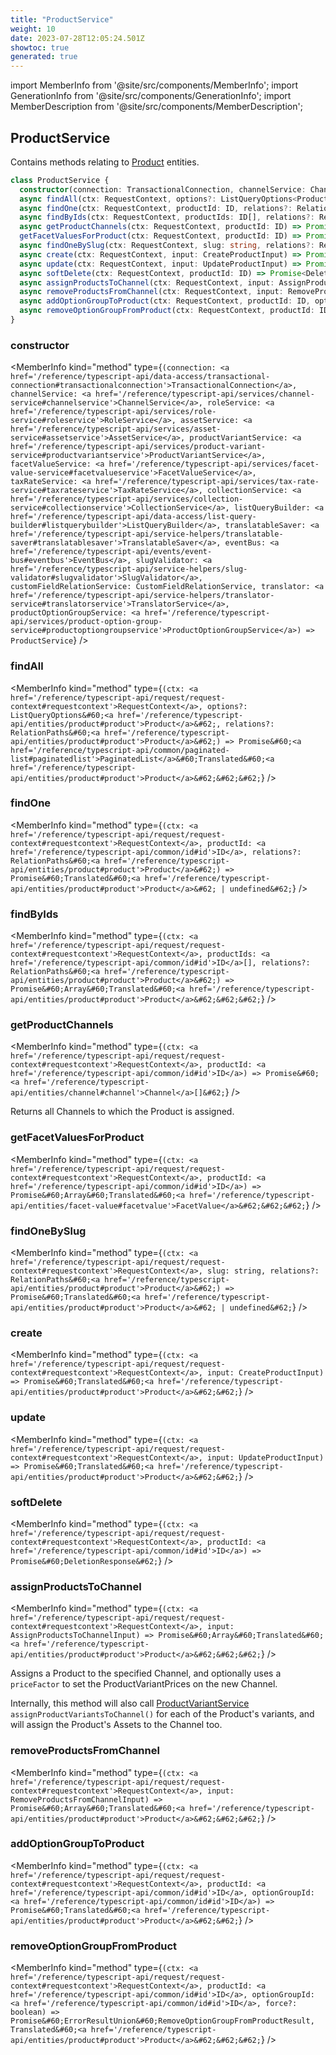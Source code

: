 ```yaml
---
title: "ProductService"
weight: 10
date: 2023-07-28T12:05:24.501Z
showtoc: true
generated: true
---
```

<!-- This file was generated from the Vendure source. Do not modify. Instead, re-run the "docs:build" script -->
import MemberInfo from '@site/src/components/MemberInfo';
import GenerationInfo from '@site/src/components/GenerationInfo';
import MemberDescription from '@site/src/components/MemberDescription';


## ProductService

<GenerationInfo sourceFile="packages/core/src/service/services/product.service.ts" sourceLine="57" packageName="@vendure/core" />

Contains methods relating to <a href='/reference/typescript-api/entities/product#product'>Product</a> entities.

```ts title="Signature"
class ProductService {
  constructor(connection: TransactionalConnection, channelService: ChannelService, roleService: RoleService, assetService: AssetService, productVariantService: ProductVariantService, facetValueService: FacetValueService, taxRateService: TaxRateService, collectionService: CollectionService, listQueryBuilder: ListQueryBuilder, translatableSaver: TranslatableSaver, eventBus: EventBus, slugValidator: SlugValidator, customFieldRelationService: CustomFieldRelationService, translator: TranslatorService, productOptionGroupService: ProductOptionGroupService)
  async findAll(ctx: RequestContext, options?: ListQueryOptions<Product>, relations?: RelationPaths<Product>) => Promise<PaginatedList<Translated<Product>>>;
  async findOne(ctx: RequestContext, productId: ID, relations?: RelationPaths<Product>) => Promise<Translated<Product> | undefined>;
  async findByIds(ctx: RequestContext, productIds: ID[], relations?: RelationPaths<Product>) => Promise<Array<Translated<Product>>>;
  async getProductChannels(ctx: RequestContext, productId: ID) => Promise<Channel[]>;
  getFacetValuesForProduct(ctx: RequestContext, productId: ID) => Promise<Array<Translated<FacetValue>>>;
  async findOneBySlug(ctx: RequestContext, slug: string, relations?: RelationPaths<Product>) => Promise<Translated<Product> | undefined>;
  async create(ctx: RequestContext, input: CreateProductInput) => Promise<Translated<Product>>;
  async update(ctx: RequestContext, input: UpdateProductInput) => Promise<Translated<Product>>;
  async softDelete(ctx: RequestContext, productId: ID) => Promise<DeletionResponse>;
  async assignProductsToChannel(ctx: RequestContext, input: AssignProductsToChannelInput) => Promise<Array<Translated<Product>>>;
  async removeProductsFromChannel(ctx: RequestContext, input: RemoveProductsFromChannelInput) => Promise<Array<Translated<Product>>>;
  async addOptionGroupToProduct(ctx: RequestContext, productId: ID, optionGroupId: ID) => Promise<Translated<Product>>;
  async removeOptionGroupFromProduct(ctx: RequestContext, productId: ID, optionGroupId: ID, force?: boolean) => Promise<ErrorResultUnion<RemoveOptionGroupFromProductResult, Translated<Product>>>;
}
```

<div className="members-wrapper">

### constructor

<MemberInfo kind="method" type={`(connection: <a href='/reference/typescript-api/data-access/transactional-connection#transactionalconnection'>TransactionalConnection</a>, channelService: <a href='/reference/typescript-api/services/channel-service#channelservice'>ChannelService</a>, roleService: <a href='/reference/typescript-api/services/role-service#roleservice'>RoleService</a>, assetService: <a href='/reference/typescript-api/services/asset-service#assetservice'>AssetService</a>, productVariantService: <a href='/reference/typescript-api/services/product-variant-service#productvariantservice'>ProductVariantService</a>, facetValueService: <a href='/reference/typescript-api/services/facet-value-service#facetvalueservice'>FacetValueService</a>, taxRateService: <a href='/reference/typescript-api/services/tax-rate-service#taxrateservice'>TaxRateService</a>, collectionService: <a href='/reference/typescript-api/services/collection-service#collectionservice'>CollectionService</a>, listQueryBuilder: <a href='/reference/typescript-api/data-access/list-query-builder#listquerybuilder'>ListQueryBuilder</a>, translatableSaver: <a href='/reference/typescript-api/service-helpers/translatable-saver#translatablesaver'>TranslatableSaver</a>, eventBus: <a href='/reference/typescript-api/events/event-bus#eventbus'>EventBus</a>, slugValidator: <a href='/reference/typescript-api/service-helpers/slug-validator#slugvalidator'>SlugValidator</a>, customFieldRelationService: CustomFieldRelationService, translator: <a href='/reference/typescript-api/service-helpers/translator-service#translatorservice'>TranslatorService</a>, productOptionGroupService: <a href='/reference/typescript-api/services/product-option-group-service#productoptiongroupservice'>ProductOptionGroupService</a>) => ProductService`}   />


### findAll

<MemberInfo kind="method" type={`(ctx: <a href='/reference/typescript-api/request/request-context#requestcontext'>RequestContext</a>, options?: ListQueryOptions&#60;<a href='/reference/typescript-api/entities/product#product'>Product</a>&#62;, relations?: RelationPaths&#60;<a href='/reference/typescript-api/entities/product#product'>Product</a>&#62;) => Promise&#60;<a href='/reference/typescript-api/common/paginated-list#paginatedlist'>PaginatedList</a>&#60;Translated&#60;<a href='/reference/typescript-api/entities/product#product'>Product</a>&#62;&#62;&#62;`}   />


### findOne

<MemberInfo kind="method" type={`(ctx: <a href='/reference/typescript-api/request/request-context#requestcontext'>RequestContext</a>, productId: <a href='/reference/typescript-api/common/id#id'>ID</a>, relations?: RelationPaths&#60;<a href='/reference/typescript-api/entities/product#product'>Product</a>&#62;) => Promise&#60;Translated&#60;<a href='/reference/typescript-api/entities/product#product'>Product</a>&#62; | undefined&#62;`}   />


### findByIds

<MemberInfo kind="method" type={`(ctx: <a href='/reference/typescript-api/request/request-context#requestcontext'>RequestContext</a>, productIds: <a href='/reference/typescript-api/common/id#id'>ID</a>[], relations?: RelationPaths&#60;<a href='/reference/typescript-api/entities/product#product'>Product</a>&#62;) => Promise&#60;Array&#60;Translated&#60;<a href='/reference/typescript-api/entities/product#product'>Product</a>&#62;&#62;&#62;`}   />


### getProductChannels

<MemberInfo kind="method" type={`(ctx: <a href='/reference/typescript-api/request/request-context#requestcontext'>RequestContext</a>, productId: <a href='/reference/typescript-api/common/id#id'>ID</a>) => Promise&#60;<a href='/reference/typescript-api/entities/channel#channel'>Channel</a>[]&#62;`}   />

Returns all Channels to which the Product is assigned.
### getFacetValuesForProduct

<MemberInfo kind="method" type={`(ctx: <a href='/reference/typescript-api/request/request-context#requestcontext'>RequestContext</a>, productId: <a href='/reference/typescript-api/common/id#id'>ID</a>) => Promise&#60;Array&#60;Translated&#60;<a href='/reference/typescript-api/entities/facet-value#facetvalue'>FacetValue</a>&#62;&#62;&#62;`}   />


### findOneBySlug

<MemberInfo kind="method" type={`(ctx: <a href='/reference/typescript-api/request/request-context#requestcontext'>RequestContext</a>, slug: string, relations?: RelationPaths&#60;<a href='/reference/typescript-api/entities/product#product'>Product</a>&#62;) => Promise&#60;Translated&#60;<a href='/reference/typescript-api/entities/product#product'>Product</a>&#62; | undefined&#62;`}   />


### create

<MemberInfo kind="method" type={`(ctx: <a href='/reference/typescript-api/request/request-context#requestcontext'>RequestContext</a>, input: CreateProductInput) => Promise&#60;Translated&#60;<a href='/reference/typescript-api/entities/product#product'>Product</a>&#62;&#62;`}   />


### update

<MemberInfo kind="method" type={`(ctx: <a href='/reference/typescript-api/request/request-context#requestcontext'>RequestContext</a>, input: UpdateProductInput) => Promise&#60;Translated&#60;<a href='/reference/typescript-api/entities/product#product'>Product</a>&#62;&#62;`}   />


### softDelete

<MemberInfo kind="method" type={`(ctx: <a href='/reference/typescript-api/request/request-context#requestcontext'>RequestContext</a>, productId: <a href='/reference/typescript-api/common/id#id'>ID</a>) => Promise&#60;DeletionResponse&#62;`}   />


### assignProductsToChannel

<MemberInfo kind="method" type={`(ctx: <a href='/reference/typescript-api/request/request-context#requestcontext'>RequestContext</a>, input: AssignProductsToChannelInput) => Promise&#60;Array&#60;Translated&#60;<a href='/reference/typescript-api/entities/product#product'>Product</a>&#62;&#62;&#62;`}   />

Assigns a Product to the specified Channel, and optionally uses a `priceFactor` to set the ProductVariantPrices
on the new Channel.

Internally, this method will also call <a href='/reference/typescript-api/services/product-variant-service#productvariantservice'>ProductVariantService</a> `assignProductVariantsToChannel()` for
each of the Product's variants, and will assign the Product's Assets to the Channel too.
### removeProductsFromChannel

<MemberInfo kind="method" type={`(ctx: <a href='/reference/typescript-api/request/request-context#requestcontext'>RequestContext</a>, input: RemoveProductsFromChannelInput) => Promise&#60;Array&#60;Translated&#60;<a href='/reference/typescript-api/entities/product#product'>Product</a>&#62;&#62;&#62;`}   />


### addOptionGroupToProduct

<MemberInfo kind="method" type={`(ctx: <a href='/reference/typescript-api/request/request-context#requestcontext'>RequestContext</a>, productId: <a href='/reference/typescript-api/common/id#id'>ID</a>, optionGroupId: <a href='/reference/typescript-api/common/id#id'>ID</a>) => Promise&#60;Translated&#60;<a href='/reference/typescript-api/entities/product#product'>Product</a>&#62;&#62;`}   />


### removeOptionGroupFromProduct

<MemberInfo kind="method" type={`(ctx: <a href='/reference/typescript-api/request/request-context#requestcontext'>RequestContext</a>, productId: <a href='/reference/typescript-api/common/id#id'>ID</a>, optionGroupId: <a href='/reference/typescript-api/common/id#id'>ID</a>, force?: boolean) => Promise&#60;ErrorResultUnion&#60;RemoveOptionGroupFromProductResult, Translated&#60;<a href='/reference/typescript-api/entities/product#product'>Product</a>&#62;&#62;&#62;`}   />




</div>
